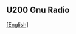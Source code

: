## U200 Gnu Radio

[[English]](../../../../device_and_usage_manual/ANTSDR_U_Series_Module/ANTSDR_U200_Reference_Manual/AntsdrU200_gnuradio.html)
